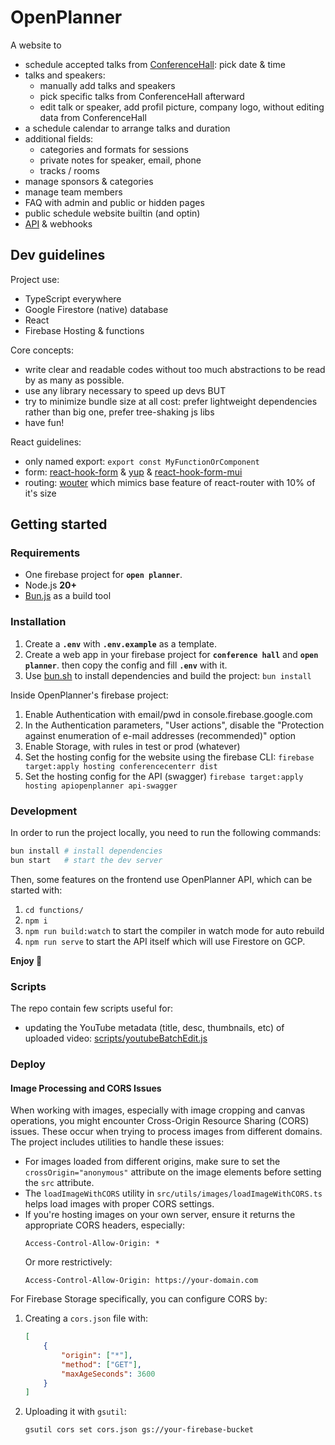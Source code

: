 # OpenPlanner

A website to

-   schedule accepted talks from [ConferenceHall](https://conference-hall.io/): pick date & time
-   talks and speakers:
    -   manually add talks and speakers
    -   pick specific talks from ConferenceHall afterward
    -   edit talk or speaker, add profil picture, company logo, without editing data from ConferenceHall
-   a schedule calendar to arrange talks and duration
-   additional fields:
    -   categories and formats for sessions
    -   private notes for speaker, email, phone
    -   tracks / rooms
-   manage sponsors & categories
-   manage team members
-   FAQ with admin and public or hidden pages
-   public schedule website builtin (and optin)
-   [API](https://api.openplanner.fr/) & webhooks

## Dev guidelines

Project use:

-   TypeScript everywhere
-   Google Firestore (native) database
-   React
-   Firebase Hosting & functions

Core concepts:

-   write clear and readable codes without too much abstractions to be read by as many as possible.
-   use any library necessary to speed up devs BUT
-   try to minimize bundle size at all cost: prefer lightweight dependencies rather than big one, prefer tree-shaking js libs
-   have fun!

React guidelines:

-   only named export: `export const MyFunctionOrComponent`
-   form: [react-hook-form](https://react-hook-form.com/) & [yup](https://github.com/jquense/yup) & [react-hook-form-mui](https://github.com/dohomi/react-hook-form-mui)
-   routing: [wouter](https://github.com/molefrog/wouter) which mimics base feature of react-router with 10% of it's size

## Getting started

### Requirements

-   One firebase project for **`open planner`**.
-   Node.js **20+**
-   [Bun.js](https://bun.js.org/) as a build tool

### Installation

1. Create a **`.env`** with **`.env.example`** as a template.
2. Create a web app in your firebase project for **`conference hall`** and **`open planner`**. then copy the config and fill **`.env`** with it.
3. Use [bun.sh](https://bun.sh/) to install dependencies and build the project: `bun install`

Inside OpenPlanner's firebase project:

1. Enable Authentication with email/pwd in console.firebase.google.com
2. In the Authentication parameters, "User actions", disable the "Protection against enumeration of e-mail addresses (recommended)" option
3. Enable Storage, with rules in test or prod (whatever)
4. Set the hosting config for the website using the firebase CLI: `firebase target:apply hosting conferencecenterr dist`
5. Set the hosting config for the API (swagger) `firebase target:apply hosting apiopenplanner api-swagger`

### Development

In order to run the project locally, you need to run the following commands:

```bash
bun install # install dependencies
bun start   # start the dev server
```

Then, some features on the frontend use OpenPlanner API, which can be started with:

1. `cd functions/`
2. `npm i`
3. `npm run build:watch` to start the compiler in watch mode for auto rebuild
4. `npm run serve` to start the API itself which will use Firestore on GCP.

**Enjoy 🚀**

### Scripts

The repo contain few scripts useful for:

-   updating the YouTube metadata (title, desc, thumbnails, etc) of uploaded video: [scripts/youtubeBatchEdit.js](scripts/youtubeBatchEdit.js)

### Deploy

#### Image Processing and CORS Issues

When working with images, especially with image cropping and canvas operations, you might encounter Cross-Origin Resource Sharing (CORS) issues. These occur when trying to process images from different domains. The project includes utilities to handle these issues:

-   For images loaded from different origins, make sure to set the `crossOrigin="anonymous"` attribute on the image elements before setting the `src` attribute.
-   The `loadImageWithCORS` utility in `src/utils/images/loadImageWithCORS.ts` helps load images with proper CORS settings.
-   If you're hosting images on your own server, ensure it returns the appropriate CORS headers, especially:
    ```
    Access-Control-Allow-Origin: *
    ```
    Or more restrictively:
    ```
    Access-Control-Allow-Origin: https://your-domain.com
    ```

For Firebase Storage specifically, you can configure CORS by:

1. Creating a `cors.json` file with:
    ```json
    [
        {
            "origin": ["*"],
            "method": ["GET"],
            "maxAgeSeconds": 3600
        }
    ]
    ```
2. Uploading it with `gsutil`:
    ```bash
    gsutil cors set cors.json gs://your-firebase-bucket
    ```
